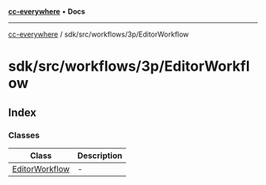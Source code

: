 [**cc-everywhere**](../../../../../index.md) • **Docs**

***

[cc-everywhere](../../../../../index.md) / sdk/src/workflows/3p/EditorWorkflow

# sdk/src/workflows/3p/EditorWorkflow

## Index

### Classes

| Class | Description |
| ------ | ------ |
| [EditorWorkflow](classes/EditorWorkflow.md) | - |
